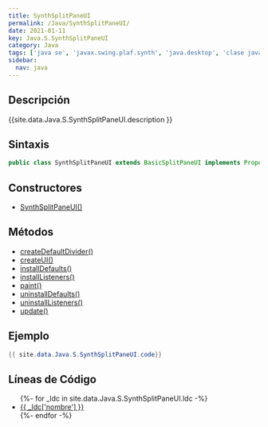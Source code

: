 ```yaml
---
title: SynthSplitPaneUI
permalink: /Java/SynthSplitPaneUI/
date: 2021-01-11
key: Java.S.SynthSplitPaneUI
category: Java
tags: ['java se', 'javax.swing.plaf.synth', 'java.desktop', 'clase java', 'Java 1.7']
sidebar: 
  nav: java
---
```


## Descripción
{{site.data.Java.S.SynthSplitPaneUI.description }}

## Sintaxis
~~~java
public class SynthSplitPaneUI extends BasicSplitPaneUI implements PropertyChangeListener, SynthUI
~~~

## Constructores
* [SynthSplitPaneUI()](/Java/SynthSplitPaneUI/SynthSplitPaneUI/)

## Métodos
* [createDefaultDivider()](/Java/SynthSplitPaneUI/createDefaultDivider)
* [createUI()](/Java/SynthSplitPaneUI/createUI)
* [installDefaults()](/Java/SynthSplitPaneUI/installDefaults)
* [installListeners()](/Java/SynthSplitPaneUI/installListeners)
* [paint()](/Java/SynthSplitPaneUI/paint)
* [uninstallDefaults()](/Java/SynthSplitPaneUI/uninstallDefaults)
* [uninstallListeners()](/Java/SynthSplitPaneUI/uninstallListeners)
* [update()](/Java/SynthSplitPaneUI/update)

## Ejemplo
~~~java
{{ site.data.Java.S.SynthSplitPaneUI.code}}
~~~

## Líneas de Código
<ul>
{%- for _ldc in site.data.Java.S.SynthSplitPaneUI.ldc -%}
   <li>
       <a href="{{_ldc['url'] }}">{{ _ldc['nombre'] }}</a>
   </li>
{%- endfor -%}
</ul>
